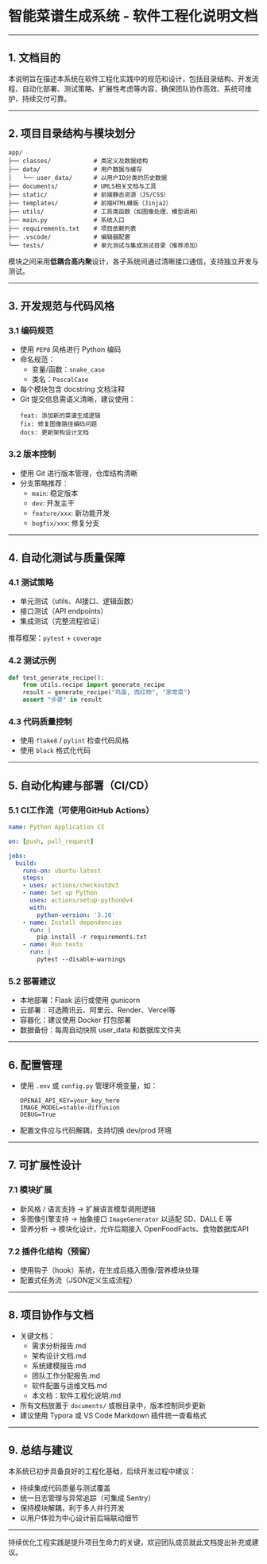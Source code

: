 # 智能菜谱生成系统 - 软件工程化说明文档

---

## 1. 文档目的

本说明旨在描述本系统在软件工程化实践中的规范和设计，包括目录结构、开发流程、自动化部署、测试策略、扩展性考虑等内容，确保团队协作高效、系统可维护、持续交付可靠。

---

## 2. 项目目录结构与模块划分

```
app/
├── classes/            # 类定义及数据结构
├── data/               # 用户数据与缓存
│   └── user_data/      # 以用户ID分类的历史数据
├── documents/          # UMLS相关文档与工具
├── static/             # 前端静态资源（JS/CSS）
├── templates/          # 前端HTML模板（Jinja2）
├── utils/              # 工具类函数（如图像处理、模型调用）
├── main.py             # 系统入口
├── requirements.txt    # 项目依赖列表
├── .vscode/            # 编辑器配置
└── tests/              # 单元测试与集成测试目录（推荐添加）
```

模块之间采用**低耦合高内聚**设计，各子系统间通过清晰接口通信，支持独立开发与测试。

---

## 3. 开发规范与代码风格

### 3.1 编码规范

- 使用 `PEP8` 风格进行 Python 编码
- 命名规范：
  - 变量/函数：`snake_case`
  - 类名：`PascalCase`
- 每个模块包含 docstring 文档注释
- Git 提交信息需语义清晰，建议使用：
  ```
  feat: 添加新的菜谱生成逻辑
  fix: 修复图像路径编码问题
  docs: 更新架构设计文档
  ```

### 3.2 版本控制

- 使用 Git 进行版本管理，仓库结构清晰
- 分支策略推荐：
  - `main`: 稳定版本
  - `dev`: 开发主干
  - `feature/xxx`: 新功能开发
  - `bugfix/xxx`: 修复分支

---

## 4. 自动化测试与质量保障

### 4.1 测试策略

- 单元测试（utils、AI接口、逻辑函数）
- 接口测试（API endpoints）
- 集成测试（完整流程验证）

推荐框架：`pytest` + `coverage`

### 4.2 测试示例

```python
def test_generate_recipe():
    from utils.recipe import generate_recipe
    result = generate_recipe("鸡蛋, 西红柿", "家常菜")
    assert "步骤" in result
```

### 4.3 代码质量控制

- 使用 `flake8` / `pylint` 检查代码风格
- 使用 `black` 格式化代码

---

## 5. 自动化构建与部署（CI/CD）

### 5.1 CI工作流（可使用GitHub Actions）

```yaml
name: Python Application CI

on: [push, pull_request]

jobs:
  build:
    runs-on: ubuntu-latest
    steps:
    - uses: actions/checkout@v3
    - name: Set up Python
      uses: actions/setup-python@v4
      with:
        python-version: '3.10'
    - name: Install dependencies
      run: |
        pip install -r requirements.txt
    - name: Run tests
      run: |
        pytest --disable-warnings
```

### 5.2 部署建议

- 本地部署：Flask 运行或使用 gunicorn
- 云部署：可选腾讯云、阿里云、Render、Vercel等
- 容器化：建议使用 Docker 打包部署
- 数据备份：每周自动快照 user_data 和数据库文件夹

---

## 6. 配置管理

- 使用 `.env` 或 `config.py` 管理环境变量，如：
  ```
  OPENAI_API_KEY=your_key_here
  IMAGE_MODEL=stable-diffusion
  DEBUG=True
  ```

- 配置文件应与代码解耦，支持切换 dev/prod 环境

---

## 7. 可扩展性设计

### 7.1 模块扩展

- 新风格 / 语言支持 → 扩展语言模型调用逻辑
- 多图像引擎支持 → 抽象接口 `ImageGenerator` 以适配 SD、DALL·E 等
- 营养分析 → 模块化设计，允许后期接入 OpenFoodFacts、食物数据库API

### 7.2 插件化结构（预留）

- 使用钩子（hook）系统，在生成后插入图像/营养模块处理
- 配置式任务流（JSON定义生成流程）

---

## 8. 项目协作与文档

- 关键文档：
  - 需求分析报告.md
  - 架构设计文档.md
  - 系统建模报告.md
  - 团队工作分配报告.md
  - 软件配置与运维文档.md
  - 本文档：软件工程化说明.md
- 所有文档放置于 `documents/` 或根目录中，版本控制同步更新
- 建议使用 Typora 或 VS Code Markdown 插件统一查看格式

---

## 9. 总结与建议

本系统已初步具备良好的工程化基础，后续开发过程中建议：

- 持续集成代码质量与测试覆盖
- 统一日志管理与异常追踪（可集成 Sentry）
- 保持模块解耦，利于多人并行开发
- 以用户体验为中心设计前后端联动细节

---

持续优化工程实践是提升项目生命力的关键，欢迎团队成员就此文档提出补充或建议。
